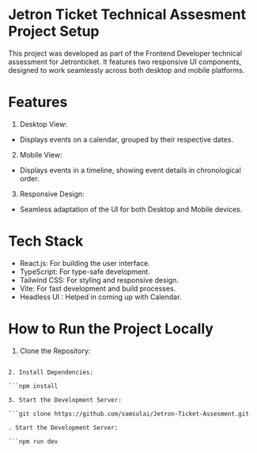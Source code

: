 # Jetron Ticket Technical Assesment Project Setup

This project was developed as part of the Frontend Developer technical assessment for Jetronticket. 
It features two responsive UI components, designed to work seamlessly across both desktop and mobile platforms.

# Features

1. Desktop View:

- Displays events on a calendar, grouped by their respective dates.

2. Mobile View:

- Displays events in a timeline, showing event details in chronological order.

3. Responsive Design:

- Seamless adaptation of the UI for both Desktop and Mobile devices.

# Tech Stack

- React.js: For building the user interface.
- TypeScript: For type-safe development.
- Tailwind CSS: For styling and responsive design.
- Vite: For fast development and build processes.
- Headless UI : Helped in coming up with Calendar.

# How to Run the Project Locally

1. Clone the Repository:

```git clone https://github.com/samsulai/Jetron-Ticket-Assesment.git

2. Install Dependencies:

```npm install

3. Start the Development Server:

```git clone https://github.com/samsulai/Jetron-Ticket-Assesment.git

. Start the Development Server:

```npm run dev


